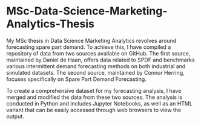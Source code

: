 # MSc-Data-Science-Marketing-Analytics-Thesis

My MSc thesis in Data Science Marketing Analytics revolves around forecasting spare part demand. To achieve this, I have compiled a repository of data from two sources available on GitHub. The first source, maintained by Daniel de Haan, offers data related to SPDF and benchmarks various intermittent demand forecasting methods on both industrial and simulated datasets. The second source, maintained by Connor Herring, focuses specifically on Spare Part Demand Forecasting.

To create a comprehensive dataset for my forecasting analysis, I have merged and modified the data from these two sources. The analysis is conducted in Python and includes Jupyter Notebooks, as well as an HTML variant that can be easily accessed through web browsers to view the output.
